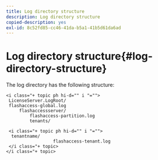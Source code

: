 ```yaml
---
title: Log directory structure
description: Log directory structure
copied-description: yes
exl-id: 8c52fd85-cc46-41da-b5a1-41b5d61da6ad
---
```

# Log directory structure{#log-directory-structure}

The log directory has the following structure:

```
<i class="+ topic ph hi-d="" i "="">
 LicenseServer.LogRoot/ 
 flashaccess-global.log 
     flashaccessserver/ 
         flashaccess-partition.log 
         tenants/ 
             
 <i class="+ topic ph hi-d="" i "="">
  tenantname/ 
                  flashaccess-tenant.log
 </i class="+ topic>
</i class="+ topic>
```
